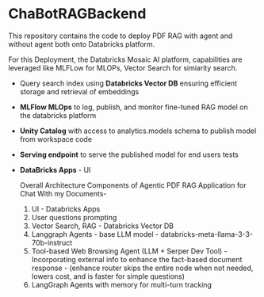 # ChaBotRAGBackend



This repository contains the code to deploy PDF RAG with agent and without agent both onto Databricks platform.

For this Deployment, the Databricks Mosaic AI platform, capabilities are leveraged like MLFLow for MLOPs, Vector Search for simiarity search. 

- Query search index using **Databricks Vector DB** ensuring efficient storage and retrieval of embeddings 
- **MLFlow MLOps** to log, publish, and monitor fine-tuned RAG model on the databricks platform
- **Unity Catalog** with access to analytics.models schema to publish model from workspace code
- **Serving endpoint** to serve the published model for end users tests
- **DataBricks Apps** - UI


  Overall Architecture Components of Agentic PDF RAG Application for Chat With my Documents-
  1. UI - Databricks Apps
  2. User questions prompting
  3. Vector Search, RAG - Databricks Vector DB
  4. Langgraph Agents - base LLM model - databricks-meta-llama-3-3-70b-instruct
  5. Tool-based Web Browsing Agent (LLM + Serper Dev Tool)  - Incorporating external info to enhance the fact-based document response - (enhance router skips the entire node when not needed, lowers cost, and is faster for simple questions)
  6. LangGraph Agents with memory for multi-turn tracking
 
